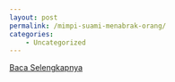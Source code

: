 ```yaml
---
layout: post
permalink: /mimpi-suami-menabrak-orang/
categories:
    - Uncategorized
---
```


[Baca Selengkapnya](/01)